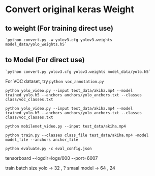 # Convert original keras Weight
## to weight (For training direct use)
    `python convert.py -w yolov3.cfg yolov3.weights model_data/yolo_weights.h5`

## to Model (For direct use)
    `python convert.py yolov3.cfg yolov3.weights model_data/yolo.h5`

For VOC dataset, try `python voc_annotation.py`  

`python yolo_video.py --input test_data/akiha.mp4 --model trained_yolo.h5 --anchors anchors/yolo_anchors.txt --classes class/voc_classes.txt` 

`python yolo_video.py --input test_data/akiha.mp4 --model trained_yolo.h5 --anchors anchors/yolo_anchors.txt --classes class/voc_classes.txt` 

`python mobilenet_video.py --input test_data/akiha.mp4`

`python train.py --classes class_file test_data/akiha.mp4 -model model_file --anchors anchor_file`

`python evaluate.py -c eval_config.json`


tensorboard --logdir=logs/000 --port=6007

train batch size
yolo -> 32 , ?
smaal model -> 64 , 24